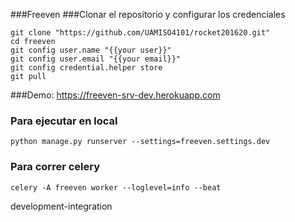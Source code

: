 ###Freeven
###Clonar el repositorio y configurar los credenciales

```
git clone "https://github.com/UAMISO4101/rocket201620.git"
cd freeven
git config user.name "{{your user}}"
git config user.email "{{your email}}"
git config credential.helper store
git pull
```

###Demo:
https://freeven-srv-dev.herokuapp.com


### Para ejecutar en local
```
python manage.py runserver --settings=freeven.settings.dev
```

### Para correr celery
```
celery -A freeven worker --loglevel=info --beat
```

development-integration
